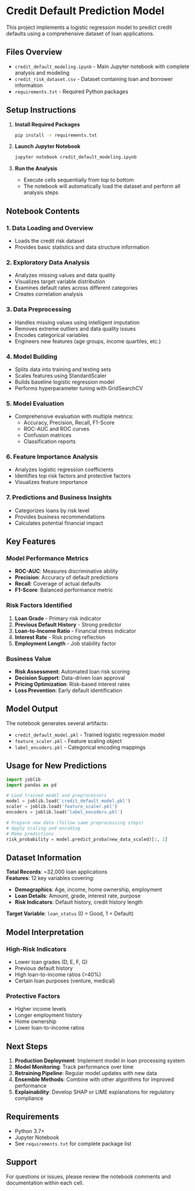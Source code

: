 # Credit Default Prediction Model

This project implements a logistic regression model to predict credit defaults using a comprehensive dataset of loan applications.

## Files Overview

- `credit_default_modeling.ipynb` - Main Jupyter notebook with complete analysis and modeling
- `credit_risk_dataset.csv` - Dataset containing loan and borrower information
- `requirements.txt` - Required Python packages

## Setup Instructions

1. **Install Required Packages**
   ```bash
   pip install -r requirements.txt
   ```

2. **Launch Jupyter Notebook**
   ```bash
   jupyter notebook credit_default_modeling.ipynb
   ```

3. **Run the Analysis**
   - Execute cells sequentially from top to bottom
   - The notebook will automatically load the dataset and perform all analysis steps

## Notebook Contents

### 1. Data Loading and Overview
- Loads the credit risk dataset
- Provides basic statistics and data structure information

### 2. Exploratory Data Analysis
- Analyzes missing values and data quality
- Visualizes target variable distribution
- Examines default rates across different categories
- Creates correlation analysis

### 3. Data Preprocessing
- Handles missing values using intelligent imputation
- Removes extreme outliers and data quality issues
- Encodes categorical variables
- Engineers new features (age groups, income quartiles, etc.)

### 4. Model Building
- Splits data into training and testing sets
- Scales features using StandardScaler
- Builds baseline logistic regression model
- Performs hyperparameter tuning with GridSearchCV

### 5. Model Evaluation
- Comprehensive evaluation with multiple metrics:
  - Accuracy, Precision, Recall, F1-Score
  - ROC-AUC and ROC curves
  - Confusion matrices
  - Classification reports

### 6. Feature Importance Analysis
- Analyzes logistic regression coefficients
- Identifies top risk factors and protective factors
- Visualizes feature importance

### 7. Predictions and Business Insights
- Categorizes loans by risk level
- Provides business recommendations
- Calculates potential financial impact

## Key Features

### Model Performance Metrics
- **ROC-AUC**: Measures discriminative ability
- **Precision**: Accuracy of default predictions
- **Recall**: Coverage of actual defaults
- **F1-Score**: Balanced performance metric

### Risk Factors Identified
1. **Loan Grade** - Primary risk indicator
2. **Previous Default History** - Strong predictor
3. **Loan-to-Income Ratio** - Financial stress indicator
4. **Interest Rate** - Risk pricing reflection
5. **Employment Length** - Job stability factor

### Business Value
- **Risk Assessment**: Automated loan risk scoring
- **Decision Support**: Data-driven loan approval
- **Pricing Optimization**: Risk-based interest rates
- **Loss Prevention**: Early default identification

## Model Output

The notebook generates several artifacts:
- `credit_default_model.pkl` - Trained logistic regression model
- `feature_scaler.pkl` - Feature scaling object
- `label_encoders.pkl` - Categorical encoding mappings

## Usage for New Predictions

```python
import joblib
import pandas as pd

# Load trained model and preprocessors
model = joblib.load('credit_default_model.pkl')
scaler = joblib.load('feature_scaler.pkl')
encoders = joblib.load('label_encoders.pkl')

# Prepare new data (follow same preprocessing steps)
# Apply scaling and encoding
# Make predictions
risk_probability = model.predict_proba(new_data_scaled)[:, 1]
```

## Dataset Information

**Total Records**: ~32,000 loan applications  
**Features**: 12 key variables covering:
- **Demographics**: Age, income, home ownership, employment
- **Loan Details**: Amount, grade, interest rate, purpose
- **Risk Indicators**: Default history, credit history length

**Target Variable**: `loan_status` (0 = Good, 1 = Default)

## Model Interpretation

### High-Risk Indicators
- Lower loan grades (D, E, F, G)
- Previous default history
- High loan-to-income ratios (>40%)
- Certain loan purposes (venture, medical)

### Protective Factors
- Higher income levels
- Longer employment history
- Home ownership
- Lower loan-to-income ratios

## Next Steps

1. **Production Deployment**: Implement model in loan processing system
2. **Model Monitoring**: Track performance over time
3. **Retraining Pipeline**: Regular model updates with new data
4. **Ensemble Methods**: Combine with other algorithms for improved performance
5. **Explainability**: Develop SHAP or LIME explanations for regulatory compliance

## Requirements

- Python 3.7+
- Jupyter Notebook
- See `requirements.txt` for complete package list

## Support

For questions or issues, please review the notebook comments and documentation within each cell. 

